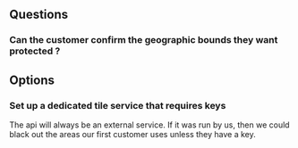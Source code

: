 ## Questions

### Can the customer confirm the geographic bounds they want protected ?

## Options

### Set up a dedicated tile service that requires keys
The api will always be an external service.  If it was run by us, then we could black out the areas our first customer uses unless they have a key.

